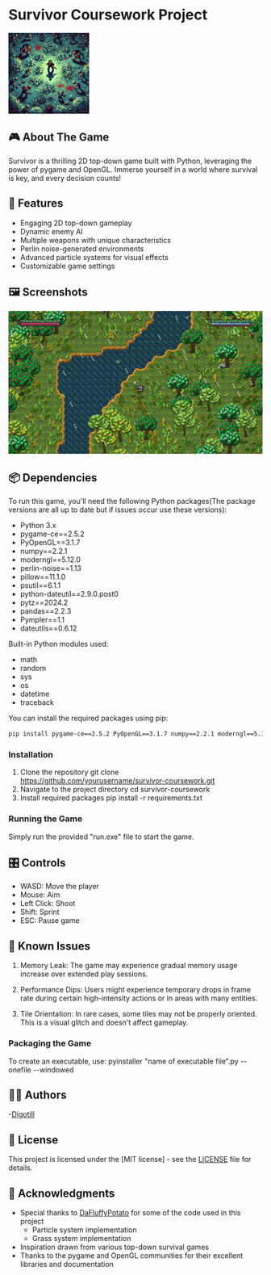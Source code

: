 # Survivor Coursework Project

![Game Cover](Assets/UI/Cover.png)

## 🎮 About The Game

Survivor is a thrilling 2D top-down game built with Python, leveraging the power of pygame and OpenGL. Immerse yourself in a world where survival is key, and every decision counts!

## 🚀 Features

- Engaging 2D top-down gameplay
- Dynamic enemy AI
- Multiple weapons with unique characteristics
- Perlin noise-generated environments
- Advanced particle systems for visual effects
- Customizable game settings

## 🖼 Screenshots

![Gameplay Screenshot](Assets/UI/screenshot.png)

## 📦 Dependencies

To run this game, you'll need the following Python packages(The package versions are all up to date but if issues 
occur use these versions):

- Python 3.x
- pygame-ce==2.5.2
- PyOpenGL==3.1.7
- numpy==2.2.1
- moderngl==5.12.0
- perlin-noise==1.13
- pillow==11.1.0
- psutil==6.1.1
- python-dateutil==2.9.0.post0
- pytz==2024.2
- pandas==2.2.3
- Pympler==1.1
- dateutils==0.6.12

Built-in Python modules used:
- math
- random
- sys
- os
- datetime
- traceback

You can install the required packages using pip:

```bash
pip install pygame-ce==2.5.2 PyOpenGL==3.1.7 numpy==2.2.1 moderngl==5.12.0 perlin-noise==1.13 pillow==11.1.0 psutil==6.1.1 python-dateutil==2.9.0.post0 pytz==2024.2 pandas==2.2.3 Pympler==1.1 dateutils==0.6.12
```

### Installation

1. Clone the repository
   git clone https://github.com/yourusername/survivor-coursework.git
2. Navigate to the project directory
   cd survivor-coursework
3. Install required packages
   pip install -r requirements.txt

### Running the Game

Simply run the provided "run.exe" file to start the game.

## 🎛 Controls

- WASD: Move the player
- Mouse: Aim
- Left Click: Shoot
- Shift: Sprint
- ESC: Pause game

## 🐛 Known Issues

1. Memory Leak: The game may experience gradual memory usage increase over extended play sessions.

2. Performance Dips: Users might experience temporary drops in frame rate during certain high-intensity actions or in areas with many entities.

3. Tile Orientation: In rare cases, some tiles may not be properly oriented. This is a visual glitch and doesn't affect gameplay.

### Packaging the Game

To create an executable, use:
pyinstaller "name of executable file".py --onefile --windowed

## 👨‍💻 Authors

 -[Digotill](https://github.com/digotill)

## 📄 License

This project is licensed under the [MIT license] - see the [LICENSE](LICENSE.md) file for details.

## 🙏 Acknowledgments

- Special thanks to [DaFluffyPotato](https://github.com/DaFluffyPotato) for some of the code used in this project
  - Particle system implementation
  - Grass system implementation
- Inspiration drawn from various top-down survival games
- Thanks to the pygame and OpenGL communities for their excellent libraries and documentation